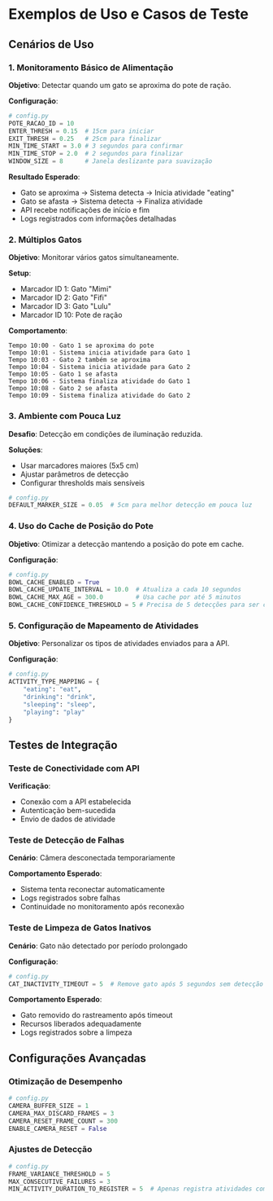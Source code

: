 # Exemplos de Uso e Casos de Teste

## Cenários de Uso

### 1. Monitoramento Básico de Alimentação

**Objetivo**: Detectar quando um gato se aproxima do pote de ração.

**Configuração**:
```python
# config.py
POTE_RACAO_ID = 10
ENTER_THRESH = 0.15  # 15cm para iniciar
EXIT_THRESH = 0.25   # 25cm para finalizar
MIN_TIME_START = 3.0 # 3 segundos para confirmar
MIN_TIME_STOP = 2.0  # 2 segundos para finalizar
WINDOW_SIZE = 8      # Janela deslizante para suavização
```

**Resultado Esperado**:
- Gato se aproxima → Sistema detecta → Inicia atividade "eating"
- Gato se afasta → Sistema detecta → Finaliza atividade
- API recebe notificações de início e fim
- Logs registrados com informações detalhadas

### 2. Múltiplos Gatos

**Objetivo**: Monitorar vários gatos simultaneamente.

**Setup**:
- Marcador ID 1: Gato "Mimi"
- Marcador ID 2: Gato "Fifi"
- Marcador ID 3: Gato "Lulu"
- Marcador ID 10: Pote de ração

**Comportamento**:
```
Tempo 10:00 - Gato 1 se aproxima do pote
Tempo 10:01 - Sistema inicia atividade para Gato 1
Tempo 10:03 - Gato 2 também se aproxima
Tempo 10:04 - Sistema inicia atividade para Gato 2
Tempo 10:05 - Gato 1 se afasta
Tempo 10:06 - Sistema finaliza atividade do Gato 1
Tempo 10:08 - Gato 2 se afasta
Tempo 10:09 - Sistema finaliza atividade do Gato 2
```

### 3. Ambiente com Pouca Luz

**Desafio**: Detecção em condições de iluminação reduzida.

**Soluções**:
- Usar marcadores maiores (5x5 cm)
- Ajustar parâmetros de detecção
- Configurar thresholds mais sensíveis

```python
# config.py
DEFAULT_MARKER_SIZE = 0.05  # 5cm para melhor detecção em pouca luz
```

### 4. Uso do Cache de Posição do Pote

**Objetivo**: Otimizar a detecção mantendo a posição do pote em cache.

**Configuração**:
```python
# config.py
BOWL_CACHE_ENABLED = True
BOWL_CACHE_UPDATE_INTERVAL = 10.0  # Atualiza a cada 10 segundos
BOWL_CACHE_MAX_AGE = 300.0         # Usa cache por até 5 minutos
BOWL_CACHE_CONFIDENCE_THRESHOLD = 5 # Precisa de 5 detecções para ser confiável
```

### 5. Configuração de Mapeamento de Atividades

**Objetivo**: Personalizar os tipos de atividades enviados para a API.

**Configuração**:
```python
# config.py
ACTIVITY_TYPE_MAPPING = {
    "eating": "eat",
    "drinking": "drink",
    "sleeping": "sleep",
    "playing": "play"
}
```

## Testes de Integração

### Teste de Conectividade com API

**Verificação**:
- Conexão com a API estabelecida
- Autenticação bem-sucedida
- Envio de dados de atividade

### Teste de Detecção de Falhas

**Cenário**: Câmera desconectada temporariamente

**Comportamento Esperado**:
- Sistema tenta reconectar automaticamente
- Logs registrados sobre falhas
- Continuidade no monitoramento após reconexão

### Teste de Limpeza de Gatos Inativos

**Cenário**: Gato não detectado por período prolongado

**Configuração**:
```python
# config.py
CAT_INACTIVITY_TIMEOUT = 5  # Remove gato após 5 segundos sem detecção
```

**Comportamento Esperado**:
- Gato removido do rastreamento após timeout
- Recursos liberados adequadamente
- Logs registrados sobre a limpeza

## Configurações Avançadas

### Otimização de Desempenho

```python
# config.py
CAMERA_BUFFER_SIZE = 1
CAMERA_MAX_DISCARD_FRAMES = 3
CAMERA_RESET_FRAME_COUNT = 300
ENABLE_CAMERA_RESET = False
```

### Ajustes de Detecção

```python
# config.py
FRAME_VARIANCE_THRESHOLD = 5
MAX_CONSECUTIVE_FAILURES = 3
MIN_ACTIVITY_DURATION_TO_REGISTER = 5  # Apenas registra atividades com mais de 5 segundos
```